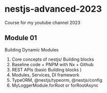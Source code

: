 # nestjs-advanced-2023

Course for my youtube channel 2023

## Module 01

Building Dynamic Modules 

1. Core concepts of nestjs/ Building blocks 
2. Baseline code + PNPM with Nx + Github
3. REST APIs (basic Building blocks )
4. Modules, Services, DI framework 
5. TypeORM, @nestjs/typeorm, @nestjs/config
6. MyLoggerModule.forRoot or forRootAsync
